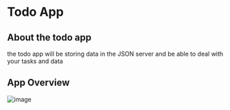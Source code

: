 # Todo App

## About the todo app

the todo app will be storing data in the JSON server and be able to deal with your tasks and data

## App Overview

![image](https://user-images.githubusercontent.com/46887030/161139076-eca793bb-e78c-4b5d-959e-259f5a7e582f.png)
